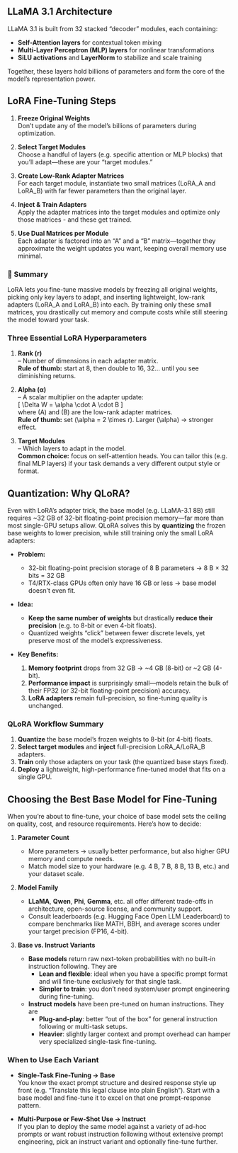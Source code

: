 ## LLaMA 3.1 Architecture

LLaMA 3.1 is built from 32 stacked “decoder” modules, each containing:  
- **Self-Attention layers** for contextual token mixing  
- **Multi-Layer Perceptron (MLP) layers** for nonlinear transformations   
- **SiLU activations** and **LayerNorm** to stabilize and scale training  

Together, these layers hold billions of parameters and form the core of the model’s representation power.


## LoRA Fine-Tuning Steps

1. **Freeze Original Weights**  
   Don’t update any of the model’s billions of parameters during optimization.  

2. **Select Target Modules**  
   Choose a handful of layers (e.g. specific attention or MLP blocks) that you’ll adapt—these are your “target modules.”  

3. **Create Low-Rank Adapter Matrices**  
   For each target module, instantiate two small matrices (LoRA_A and LoRA_B) with far fewer parameters than the original layer.  

4. **Inject & Train Adapters**  
   Apply the adapter matrices into the target modules and optimize only those matrices - and these get trained. 

5. **Use Dual Matrices per Module**  
   Each adapter is factored into an “A” and a “B” matrix—together they approximate the weight updates you want, keeping overall memory use minimal.  

### 📝 Summary

LoRA lets you fine-tune massive models by freezing all original weights, picking only key layers to adapt, and inserting lightweight, low-rank adapters (LoRA_A and LoRA_B) into each. By training only these small matrices, you drastically cut memory and compute costs while still steering the model toward your task.  

### Three Essential LoRA Hyperparameters

1. **Rank (r)**  
   – Number of dimensions in each adapter matrix.  
   **Rule of thumb:** start at 8, then double to 16, 32… until you see diminishing returns.  

2. **Alpha (α)**  
   – A scalar multiplier on the adapter update:  
   \[
     \Delta W = \alpha \cdot A \cdot B
   \]  
   where \(A\) and \(B\) are the low-rank adapter matrices.  
   **Rule of thumb:** set \(\alpha = 2 \times r\). Larger \(\alpha\) → stronger effect.  

3. **Target Modules**  
   – Which layers to adapt in the model.  
   **Common choice:** focus on self-attention heads. You can tailor this (e.g. final MLP layers) if your task demands a very different output style or format.  


## Quantization: Why QLoRA?

Even with LoRA’s adapter trick, the base model (e.g. LLaMA-3.1 8B) still requires ~32 GB of 32-bit floating-point precision memory—far more than most single-GPU setups allow. QLoRA solves this by **quantizing** the frozen base weights to lower precision, while still training only the small LoRA adapters:

- **Problem:**  
  - 32-bit floating-point precision storage of 8 B parameters → 8 B × 32 bits = 32 GB  
  - T4/RTX-class GPUs often only have 16 GB or less → base model doesn’t even fit.  

- **Idea:**  
  - **Keep the same number of weights** but drastically **reduce their precision** (e.g. to 8-bit or even 4-bit floats).  
  - Quantized weights “click” between fewer discrete levels, yet preserve most of the model’s expressiveness.  

- **Key Benefits:**  
  1. **Memory footprint** drops from 32 GB → ~4 GB (8-bit) or ~2 GB (4-bit).  
  2. **Performance impact** is surprisingly small—models retain the bulk of their FP32 (or 32-bit floating-point precision) accuracy.  
  3. **LoRA adapters** remain full-precision, so fine-tuning quality is unchanged.  


###  QLoRA Workflow Summary

1. **Quantize** the base model’s frozen weights to 8-bit (or 4-bit) floats.  
2. **Select target modules** and **inject** full-precision LoRA_A/LoRA_B adapters.  
3. **Train** only those adapters on your task (the quantized base stays fixed).  
4. **Deploy** a lightweight, high-performance fine-tuned model that fits on a single GPU.  


## Choosing the Best Base Model for Fine-Tuning

When you’re about to fine-tune, your choice of base model sets the ceiling on quality, cost, and resource requirements. Here’s how to decide:

1. **Parameter Count**  
   - More parameters → usually better performance, but also higher GPU memory and compute needs.  
   - Match model size to your hardware (e.g. 4 B, 7 B, 8 B, 13 B, etc.) and your dataset scale.

2. **Model Family**  
   - **LLaMA**, **Qwen**, **Phi**, **Gemma**, etc. all offer different trade-offs in architecture, open-source license, and community support.  
   - Consult leaderboards (e.g. Hugging Face Open LLM Leaderboard) to compare benchmarks like MATH, BBH, and average scores under your target precision (FP16, 4-bit).

3. **Base vs. Instruct Variants**  
   - **Base models** return raw next-token probabilities with no built-in instruction following. They are  
     - **Lean and flexible**: ideal when you have a specific prompt format and will fine-tune exclusively for that single task.  
     - **Simpler to train**: you don’t need system/user prompt engineering during fine-tuning.  
   - **Instruct models** have been pre-tuned on human instructions. They are  
     - **Plug-and-play**: better “out of the box” for general instruction following or multi-task setups.  
     - **Heavier**: slightly larger context and prompt overhead can hamper very specialized single-task fine-tuning.


###  When to Use Each Variant

- **Single-Task Fine-Tuning → Base**  
  You know the exact prompt structure and desired response style up front (e.g. “Translate this legal clause into plain English”). Start with a base model and fine-tune it to excel on that one prompt–response pattern.

- **Multi-Purpose or Few-Shot Use → Instruct**  
  If you plan to deploy the same model against a variety of ad-hoc prompts or want robust instruction following without extensive prompt engineering, pick an instruct variant and optionally fine-tune further.




